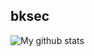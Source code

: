 ## bksec

![My github stats](https://github-readme-stats.vercel.app/api?username=bksec&show_icons=true&theme=radical)
## 


